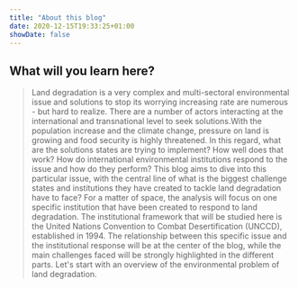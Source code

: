 ```yaml
---
title: "About this blog"
date: 2020-12-15T19:33:25+01:00
showDate: false
---
```


##  What will you learn here?


> Land degradation is a very complex and multi-sectoral environmental issue and solutions to stop its worrying increasing rate are numerous - but hard to realize. There are a number of actors interacting at the international and transnational level to seek solutions.With the population increase and the climate change, pressure on land is growing and food security is highly threatened. In this regard, what are the solutions states are trying to implement? How well does that work? How do international environmental institutions respond to the issue and how do they perform? This blog aims to dive into this particular issue, with the central line of what is the biggest challenge states and institutions they have created to tackle land degradation have to face? For a matter of space, the analysis will focus on one specific institution that have been created to respond to land degradation. The institutional framework that will be studied here is the United Nations Convention to Combat Desertification (UNCCD), established in 1994. The relationship between this specific issue and the institutional response will be at the center of the blog, while the main challenges faced will be strongly highlighted in the different parts. Let's start with an overview of the environmental problem of land degradation.

